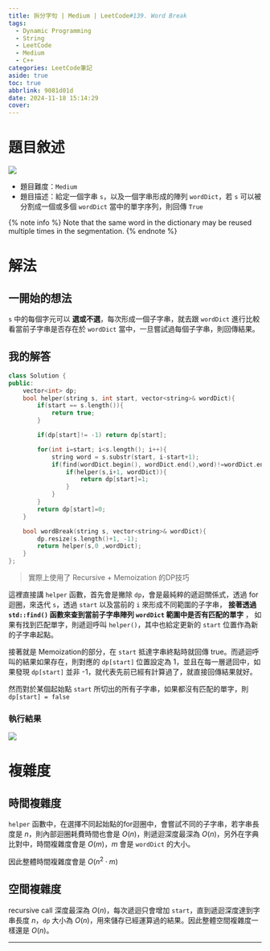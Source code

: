 ```yaml
---
title: 拆分字句 | Medium | LeetCode#139. Word Break
tags:
  - Dynamic Programming
  - String
  - LeetCode
  - Medium
  - C++
categories: LeetCode筆記
aside: true
toc: true
abbrlink: 9081d01d
date: 2024-11-18 15:14:29
cover:
---
```


# 題目敘述

![](/img/LeetCode/139/question.jpeg)

- 題目難度：`Medium`
- 題目描述：給定一個字串 `s`，以及一個字串形成的陣列 `wordDict`，若 `s` 可以被分割成一個或多個 `wordDict` 當中的單字序列，則回傳 `True`

{% note info %}
Note that the same word in the dictionary may be reused multiple times in the segmentation.
{% endnote %}

# 解法

## 一開始的想法

`s` 中的每個字元可以 **選或不選**，每次形成一個子字串，就去跟 `wordDict` 進行比較看當前子字串是否存在於 `wordDict` 當中，一旦嘗試過每個子字串，則回傳結果。

## 我的解答

```cpp
class Solution {
public:
    vector<int> dp; 
    bool helper(string s, int start, vector<string>& wordDict){
        if(start == s.length()){
            return true;
        }

        if(dp[start]!= -1) return dp[start];

        for(int i=start; i<s.length(); i++){
            string word = s.substr(start, i-start+1);
            if(find(wordDict.begin(), wordDict.end(),word)!=wordDict.end()){
                if(helper(s,i+1, wordDict)){
                    return dp[start]=1;
                }
            }
        }
        return dp[start]=0;
    }

    bool wordBreak(string s, vector<string>& wordDict){
        dp.resize(s.length()+1, -1);
        return helper(s,0 ,wordDict);
    }
};
```

> 實際上使用了 Recursive + Memoization 的DP技巧

這裡直接講 `helper` 函數，首先會是撇除 `dp`，會是最純粹的遞迴關係式，透過 for迴圈，來迭代 `s`，透過 `start` 以及當前的 `i` 來形成不同範圍的子字串， **接著透過 `std::find()` 函數來查到當前子字串陣列 `wordDict` 範圍中是否有匹配的單字** ， 如果有找到匹配單字，則遞迴呼叫 `helper()`，其中也給定更新的 `start` 位置作為新的子字串起點。

接著就是 Memoization的部分，在 `start` 抵達字串終點時就回傳 true。而遞迴呼叫的結果如果存在，則對應的 `dp[start]` 位置設定為 1，並且在每一層遞回中，如果發現 `dp[start]` 並非 -1，就代表先前已經有計算過了，就直接回傳結果就好。

然而對於某個起始點 `start` 所切出的所有子字串，如果都沒有匹配的單字，則 `dp[start] = false`

### 執行結果

![](/img/LeetCode/139/result.jpeg)


# 複雜度

## 時間複雜度

`helper` 函數中，在選擇不同起始點的for迴圈中，會嘗試不同的子字串，若字串長度是 $n$，則內部迴圈耗費時間也會是 $O(n)$，則遞迴深度最深為 $O(n)$，另外在字典比對中，時間複雜度會是 $O(m)$，$m$ 會是 `wordDict` 的大小。

因此整體時間複雜度會是 $O(n^2 \cdot m)$


## 空間複雜度

recursive call 深度最深為 $O(n)$，每次遞迴只會增加 `start`，直到遞迴深度達到字串長度 $n$，`dp` 大小為 $O(n)$，用來儲存已經運算過的結果。因此整體空間複雜度一樣還是 $O(n)$。

---